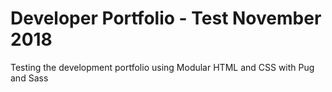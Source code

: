 # Developer Portfolio - Test November 2018

Testing the development portfolio using Modular HTML and CSS with Pug and Sass